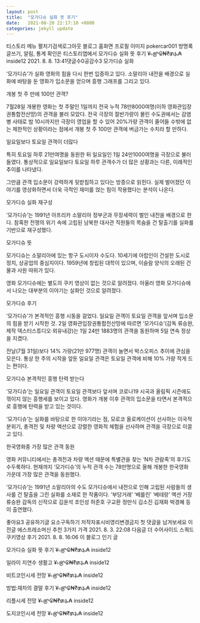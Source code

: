 ```yaml
---
layout: post
title:  "모가디슈 실화 뜻 후기"
date:   2021-08-20 22:17:10 +0800
categories: jekyll update
---
```

티스토리 메뉴 펼치기검색로그아웃
블로그 홈화면
프로필 이미지
pokercar001
방명록
글쓰기, 알림, 통계 확인은 티스토리앱에서
모가디슈 실화 뜻 후기
¥৳௹₢₦₹₥૱₳ inside12
2021. 8. 8. 13:41댓글수0공감수3
모가디슈 실화



‘모가디슈’가 실화 영화의 힘을 다시 한번 입증하고 있다. 소말리아 내전을 배경으로 실화에 바탕을 둔 영화가 입소문을 얻으며 흥행 그래프를 그리고 있다.

 

개봉 첫 주 만에 100만 관객?



7월28일 개봉한 영화는 첫 주말인 1일까지 전국 누적 78만8000여명(이하 영화관입장권통합전산망)의 관객을 불러 모았다. 전국 극장의 절반가량이 몰린 수도권에서는 감염병 사태로 밤 10시까지만 극장이 영업을 할 수 있어 20%가량 관객이 줄어들 수밖에 없는 제한적인 상황이라는 점에서 개봉 첫 주 100만 관객에 버금가는 수치라 할 만하다.

일요일보다 토요일 관객이 더많다



특히 토요일 하루 21만여명을 동원한 뒤 일요일인 1일 24만1000여명을 극장으로 불러들였다. 통상적으로 일요일보다 토요일 하루 관객수가 더 많은 상황과는 다른, 이례적인 추이를 나타냈다.

 

그만큼 관객 입소문이 강력하게 뒷받침하고 있다는 방증으로 읽힌다. 실제 벌어졌던 이야기를 영상화하면서 더욱 극적인 재미를 얹는 힘이 작용했다는 분석이 나온다.

 

모가디슈 실화 재구성



‘모가디슈’는 1991년 아프리카 소말리아 정부군과 무장세력이 벌인 내전을 배경으로 한다. 참혹한 전쟁의 위기 속에 고립된 남북한 대사관 직원들의 목숨을 건 탈출기를 실화를 기반으로 재구성했다.

모가디슈 뜻

모가디슈는 소말리아에 있는 항구 도시이자 수도다. 10세기에 아랍인이 건설한 도시로 정치, 상공업의 중심지이다. 1959년에 창립된 대학이 있으며, 이슬람 양식의 오래된 건물과 사원 따위가 있다.

 

영화 모가디슈에는 별도의 쿠키 영상이 없는 것으로 알려졌다. 아울러 영화 모가디슈에서 나오는 대부분의 이야기는 실화인 것으로 알려졌다.

 

모가디슈 후기


‘모가디슈’가 본격적인 흥행 시동을 걸었다. 일요일 관객이 토요일 관객을 앞서며 입소문의 힘을 받기 시작한 것. 2일 영화관입장권통합전산망에 따르면 ‘모가디슈’(감독 류승완, 제작 덱스터스튜디오·외유내강)는 1일 24만 1883명의 관객을 동원하며 5일 연속 정상을 지켰다.

전날(7월 31일)보다 14% 가량(21만 977명) 관객이 늘면서 박스오피스 추이에 관심을 모은다. 통상 한 주의 시작을 앞둔 일요일 관객은 토요일 관객에 비해 10% 가량 적게 드는 편이다.

 

모가디슈 본격적인 흥행 탄력 받는다



‘모가디슈’는 일요일 관객이 토요일 관객보다 앞서며 코로나19 시국과 올림픽 시즌에도 꺾이지 않는 흥행세를 보이고 있다. 영화가 개봉 이후 관객의 입소문을 타면서 본격적으로 흥행에 탄력을 받고 있는 것이다.

 

‘모가디슈’는 실화를 바탕으로 한 이야기라는 점, 모로코 올로케이션이 선사하는 이국적 분위기, 총격전 및 차량 액션으로 강렬한 영화적 체험을 선사하며 관객을 극장으로 이끌고 있다.

 

한국영화중 가장 많은 관객 동원



영화 커뮤니티에서는 총격전과 차량 액션 때문에 특별관을 찾는 ‘N차 관람족’의 후기도 수두룩하다. 현재까지 ‘모가디슈’의 누적 관객 수는 78만명으로 올해 개봉한 한국영화 가운데 가장 많은 관객을 동원했다.

‘모가디슈’는 1991년 소말리아의 수도 모가디슈에서 내전으로 인해 고립된 사람들의 생사를 건 탈출을 그린 실화를 소재로 한 작품이다. ‘부당거래’ ‘베를린’ ‘베테랑’ 액션 거장 류승완 감독의 신작으로 김윤석 조인성 허준호 구교환 정만식 김소진 김재화 박경혜 등이 출연했다.


좋아요3
공유하기글 요소구독하기
저작자표시비영리변경금지
첫 댓글을 남겨보세요
이전글
에스프레소머신 추천 3가지 가격
2021. 8. 3. 22:08
다음글
더 수어사이드 스쿼드 쿠키영상 후기
2021. 8. 8. 16:06
이 블로그 인기 글

모가디슈 실화 뜻 후기
¥৳௹₢₦₹₥૱₳ inside12

일라이 지연수 생활고
¥৳௹₢₦₹₥૱₳ inside12

비트코인시세 전망
¥৳௹₢₦₹₥૱₳ inside12

방법:재차의 결말 후기
¥৳௹₢₦₹₥૱₳ inside12

리플시세 전망
¥৳௹₢₦₹₥૱₳ inside12

도지코인시세 전망
¥৳௹₢₦₹₥૱₳ inside12